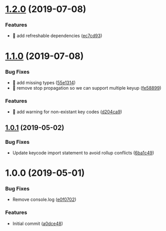 # [1.2.0](https://github.com/digitalrelab/react-use-keyup/compare/v1.1.0...v1.2.0) (2019-07-08)


### Features

* 🎸 add refreshable dependencies ([ec7cd93](https://github.com/digitalrelab/react-use-keyup/commit/ec7cd93))

# [1.1.0](https://github.com/digitalrelab/react-use-keyup/compare/v1.0.1...v1.1.0) (2019-07-08)


### Bug Fixes

* 🐛 add missing types ([55e1314](https://github.com/digitalrelab/react-use-keyup/commit/55e1314))
* 🐛 remove stop propagation so we can support multiple keyup ([fe58899](https://github.com/digitalrelab/react-use-keyup/commit/fe58899))


### Features

* 🎸 add warning for non-existant key codes ([d204ca9](https://github.com/digitalrelab/react-use-keyup/commit/d204ca9))

## [1.0.1](https://github.com/digitalrelab/react-use-keyup/compare/v1.0.0...v1.0.1) (2019-05-02)


### Bug Fixes

* Update keycode import statement to avoid rollup conflicts ([6ba1c49](https://github.com/digitalrelab/react-use-keyup/commit/6ba1c49))

# 1.0.0 (2019-05-01)


### Bug Fixes

* Remove console.log ([e0f0702](https://github.com/digitalrelab/react-use-keyup/commit/e0f0702))


### Features

* Initial commit ([a0dce48](https://github.com/digitalrelab/react-use-keyup/commit/a0dce48))
